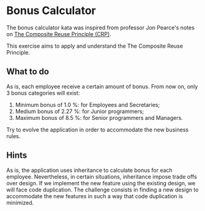 # Bonus Calculator

The bonus calculator kata was inspired from professor Jon Pearce's notes on [The Composite Reuse Principle (CRP)](http://www.cs.sjsu.edu/~pearce/cs251b/principles/crp.htm).

This exercise aims to apply and understand the The Composite Reuse Principle.

## What to do

As is, each employee receive a certain amount of bonus. From now on, only 3 bonus categories will exist:

1. Minimum bonus of 1.0 %: for Employees and Secretaries;
2. Medium bonus of 2.27 %: for Junior programmers;
3. Maximum bonus of 8.5 %: for Senior programmers and Managers.

Try to evolve the application in order to accommodate the new business rules.

## Hints

As is, the application uses inheritance to calculate bonus for each employee. Nevertheless, in certain situations, inheritance impose trade offs over design. If we implement the new feature using the existing design, we will face code duplication. The challenge consists in finding a new design to accommodate the new features in such a way that code duplication is minimized.